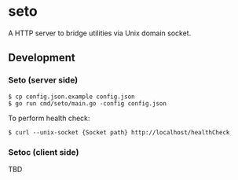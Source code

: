 # seto

A HTTP server to bridge utilities via Unix domain socket.


## Development

### Seto (server side)

```
$ cp config.json.example config.json
$ go run cmd/seto/main.go -config config.json
```

To perform health check:

```
$ curl --unix-socket {Socket path} http://localhost/healthCheck
```

### Setoc (client side)

TBD
